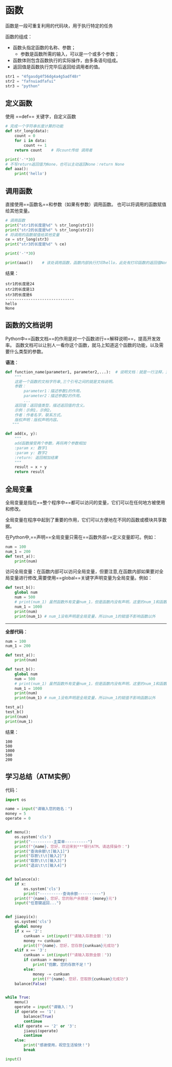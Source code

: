 # 函数

函数是一段可重复利用的代码块，用于执行特定的任务

函数的组成：
- 函数头指定函数的名称、参数；
	- 参数是函数所需的输入，可以是一个或多个参数；
- 函数体则包含函数执行的实际操作，由多条语句组成。
- 返回值是函数执行完毕后返回给调用者的值。​

```python
str1 = "4fgasdg4f56dg4a4g5adf48r"
str2 = "fafnuiadfafui"
str3 = "python"
```
## 定义函数
使用 ==def== 关键字，自定义函数
```python
# 完成一个字符串长度计算的功能
def str_long(data):
	count = 0
	for i in data:
		count += 1
	return count	# 将count传给 调用者

print('-'*30)
# 不写return返回值为None，也可以主动返回None：return None
def aaa():
	print('hello')
```

## 调用函数
直接使用==函数名==和参数（如果有参数）调用函数。
也可以将调用的函数赋值给其他变量。
```python
# 调用函数
print("str1的长度是%d" % str_long(str1))
print("str2的长度是%d" % str_long(str2))
# 将调用的函数赋值给其他变量
ce = str_long(str3)
print("str3的长度是%d" % ce)

print('-'*30)

print(aaa())	# 该处调用函数，函数内部执行打印hello，此处有打印函数的返回值None
```
结果：
```
str1的长度是24
str2的长度是13
str3的长度是6
------------------------------
hello
None
```

## 函数的文档说明
Python中==函数文档==的作用是对一个函数进行==解释说明==，提高开发效率。
函数文档可以让别人一看你这个函数，就马上知道这个函数的功能，以及需要什么类型的参数。​

**语法**：
```python
def function_name(parameter1, parameter2,...):	# 说明文档：就是一行注释，定义一个函数后（def XXX(): 的下一行）
    """
	这是一个函数的文档字符串,三个引号之间的就是文档说明。
	参数：
	    parameter1：描述参数1的作用。
	    parameter2：描述参数2的作用。
	    ...
	返回值：返回值类型，描述返回值的含义。
	示例：示例1，示例2。
	作者：作者名字，联系方式。
	版权声明：版权声明内容。
   """
```

```python
def add(x, y):
    """
    add函数接受两个参数，再将两个参数相加
    :param x: 数字1
    :param y: 数字2
    :return: 返回相加结果
    """
    result = x + y
    return result
```

## 全局变量
全局变量是指在==整个程序中==都可以访问的变量，它们可以在任何地方被使用和修改。

全局变量在程序中起到了重要的作用，它们可以方便地在不同的函数或模块共享数据。

在Python中,==声明==全局变量只需在==函数外部==定义变量即可。例如：
```python 
num = 100
num_1 = 200
def test_a():
	print(num)
```

访问全局变量：在函数内部可以访问全局变量，但要注意,在函数内部如果要对全局变量进行修改,需要使用==global==关键字声明变量为全局变量。例如：
```python
def test_b(): 
    global num 
    num = 500
    # print(num_1) 虽然函数外有变量num_1，但是函数内没有声明，这里的num_1和函数外的num_1没有关联
    num_1 = 1000
    print(num)
    print(num_1) # num_1没有声明是全局变量，所以num_1的赋值不影响函数以外
```
<hr>

**全部代码**：
```python
num = 100
num_1 = 200

def test_a():
    print(num)

def test_b(): 
    global num 
    num = 500
    # print(num_1) 虽然函数外有变量num_1，但是函数内没有声明，这里的num_1和函数外的num_1没有关联
    num_1 = 1000
    print(num)
    print(num_1) # num_1没有声明是全局变量，所以num_1的赋值不影响函数以外

test_a()
test_b()
print(num)
print(num_1)
```
结果：
```
100
500
1000
500
200
```
## 学习总结（ATM实例）
代码：
```python
import os

name = input("请输入您的姓名：")
money = 5
operate = 0


def menu():
    os.system('cls')
    print("----------主菜单----------")
    print(f"{name}，您好，欢迎来到***银行ATM。请选择操作：")
    print("查询余额\t[输入1]")
    print("存款\t\t[输入2]")
    print("取款\t\t[输入3]")
    print("退出\t\t[输入4]")


def balance(x):
    if x:
        os.system('cls')
        print("----------查询余额----------")
    print(f"{name}，您好，您的账户余额是：{money}元")
    input("任意键返回...")


def jiaoyi(x):
    os.system('cls')
    global money
    if x == '2':
        cunkuan = int(input(f"请输入存款金额："))
        money += cunkuan
        print(f"{name}，您好，您存款{cunkuan}元成功")
    elif x == '3':
        cunkuan = int(input(f"请输入取款金额："))
        if cunkuan > money:
            print("抱歉，您的存款不足！")
        else:
            money -= cunkuan
            print(f"{name}，您好，您取款{cunkuan}元成功")
    balance(False)


while True:
    menu()
    operate = input("请输入：")
    if operate == '1':
        balance(True)
        continue
    elif operate == '2' or '3':
        jiaoyi(operate)
        continue
    else:
        print("感谢使用，祝您生活愉快！")
        break

input()
```
<!--stackedit_data:
eyJoaXN0b3J5IjpbMjAxNTgxOTg2NywtNzY0NTQzMjg0LC0xOT
kyOTQ5Mzg0LDEzMDMxOTEwMTQsNjQ1MzQ5NzcwXX0=
-->